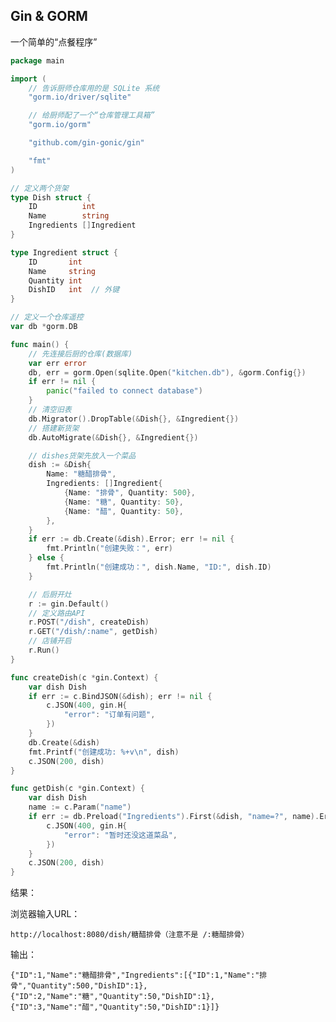 ## Gin & GORM

一个简单的“点餐程序”

```go
package main

import (
	// 告诉厨师仓库用的是 SQLite 系统
	"gorm.io/driver/sqlite"

	// 给厨师配了一个“仓库管理工具箱”
	"gorm.io/gorm"

	"github.com/gin-gonic/gin"

	"fmt"
)

// 定义两个货架
type Dish struct {
	ID          int
	Name        string
	Ingredients []Ingredient
}

type Ingredient struct {
	ID       int
	Name     string
	Quantity int
	DishID   int  // 外键
}

// 定义一个仓库遥控
var db *gorm.DB

func main() {
	// 先连接后厨的仓库(数据库)
	var err error
	db, err = gorm.Open(sqlite.Open("kitchen.db"), &gorm.Config{})
	if err != nil {
		panic("failed to connect database")
	}
	// 清空旧表
	db.Migrator().DropTable(&Dish{}, &Ingredient{})
	// 搭建新货架
	db.AutoMigrate(&Dish{}, &Ingredient{})

	// dishes货架先放入一个菜品
	dish := &Dish{
		Name: "糖醋排骨",
		Ingredients: []Ingredient{
			{Name: "排骨", Quantity: 500},
			{Name: "糖", Quantity: 50},
			{Name: "醋", Quantity: 50},
		},
	}
	if err := db.Create(&dish).Error; err != nil {
		fmt.Println("创建失败：", err)
	} else {
		fmt.Println("创建成功：", dish.Name, "ID:", dish.ID)
	}

	// 后厨开灶
	r := gin.Default()
	// 定义路由API
	r.POST("/dish", createDish)
	r.GET("/dish/:name", getDish)
	// 店铺开启
	r.Run()
}

func createDish(c *gin.Context) {
	var dish Dish
	if err := c.BindJSON(&dish); err != nil {
		c.JSON(400, gin.H{
			"error": "订单有问题",
		})
	}
	db.Create(&dish)
	fmt.Printf("创建成功: %+v\n", dish)
	c.JSON(200, dish)
}

func getDish(c *gin.Context) {
	var dish Dish
	name := c.Param("name")
	if err := db.Preload("Ingredients").First(&dish, "name=?", name).Error; err != nil {
		c.JSON(400, gin.H{
			"error": "暂时还没这道菜品",
		})
	}
	c.JSON(200, dish)
}

```
结果：

浏览器输入URL：

    http://localhost:8080/dish/糖醋排骨（注意不是 /:糖醋排骨）
    
输出：

    {"ID":1,"Name":"糖醋排骨","Ingredients":[{"ID":1,"Name":"排骨","Quantity":500,"DishID":1},{"ID":2,"Name":"糖","Quantity":50,"DishID":1},{"ID":3,"Name":"醋","Quantity":50,"DishID":1}]}
